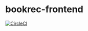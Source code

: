 # bookrec-frontend

[![CircleCI](https://circleci.com/gh/Merge-conf/bookrec-frontend.svg?style=svg)](https://circleci.com/gh/Merge-conf/bookrec-frontend)
